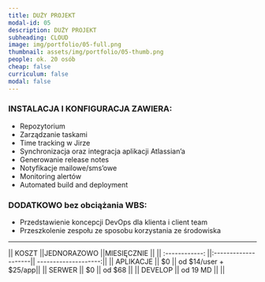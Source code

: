 ```yaml
---
title: DUŻY PROJEKT 
modal-id: 05
description: DUŻY PROJEKT 
subheading: CLOUD
image: img/portfolio/05-full.png
thumbnail: assets/img/portfolio/05-thumb.png
people: ok. 20 osób
cheap: false
curriculum: false
modal: false
---
```

### INSTALACJA I KONFIGURACJA ZAWIERA:


* Repozytorium 
* Zarządzanie taskami
* Time tracking w Jirze
* Synchronizacja oraz integracja aplikacji Atlassian’a
* Generowanie release notes
* Notyfikacje mailowe/sms’owe
* Monitoring alertów
* Automated build and deployment


### DODATKOWO bez obciążania WBS: 


- Przedstawienie koncepcji DevOps dla klienta i client team
- Przeszkolenie zespołu ze sposobu korzystania ze środowiska


-------------------------------------------------------------------


|| KOSZT         ||JEDNORAZOWO           ||MIESIĘCZNIE           ||
|| :------------: ||:--------------------|| --------------------:||
|| APLIKACJE     ||     $0               || od $14/user + $25/app||
|| SERWER        || 	  $0             || od $68               ||
|| DEVELOP       ||   od 19 MD           ||                      ||
